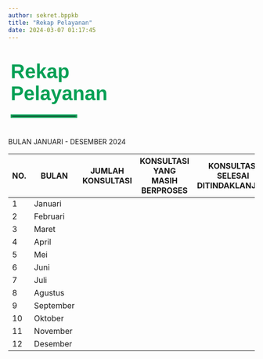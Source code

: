 ```yaml
---
author: sekret.bppkb
title: "Rekap Pelayanan"
date: 2024-03-07 01:17:45
---
```


<h1 class="MsoNormal" style="margin-bottom: 0cm; margin-left: 5px; margin-right: 20px;"><span style="font-size: 30pt; font-family: 'Poppins', sans-serif;"><span style="color: #03A055;"><span style="vertical-align: inherit;"><span style="vertical-align: inherit;"><span style="vertical-align: inherit;"><span style="vertical-align: inherit;"><span style="vertical-align: inherit;"><span style="vertical-align: inherit;"><span style="vertical-align: inherit;"><span style="vertical-align: inherit;"><span style="vertical-align: inherit;"><span style="vertical-align: inherit;">Rekap</br>Pelayanan</span></span></span></span></span></span></span></span></span></span></span></span></span></span></h1>

<hr style="border: 3px solid #03A055; width: 130px; margin-top:20px; margin-bottom: 40px; margin-left: 5px; margin-right: 20px;">

<p class="text-gray-600 dark:text-white font-sans text-lg text-justify leading-normal"><span class="text-2xl font-bold text-center">BULAN JANUARI - DESEMBER 2024</span></p>

<div class="overflow-x-auto">
    <table class="min-w-full bg-white dark:bg-gray-800 border border-gray-300 dark:border-gray-600">
        <thead>
            <tr class="bg-gray-200 dark:bg-gray-700 text-gray-600 dark:text-gray-300 uppercase text-sm leading-normal">
                <th class="py-3 px-6 text-center">NO.</th>
                <th class="py-3 px-6 text-center">BULAN</th>
                <th class="py-3 px-6 text-center">JUMLAH KONSULTASI</th>
                <th class="py-3 px-6 text-center">KONSULTASI YANG MASIH BERPROSES</th>
                <th class="py-3 px-6 text-center">KONSULTASI SELESAI DITINDAKLANJUTI</th>
                <th class="py-3 px-6 text-center">KETERANGAN</th>
            </tr>
        </thead>
        <tbody class="text-gray-600 dark:text-gray-300 text-sm font-light">
            <tr class="border-b border-gray-300 dark:border-gray-600">
                <td class="py-3 px-6 text-center">1</td>
                <td class="py-3 px-6">Januari</td>
                <td class="py-3 px-6 text-center"></td>
                <td class="py-3 px-6"></td>
                <td class="py-3 px-6"></td>
                <td class="py-3 px-6"></td>
            </tr>
            <tr class="border-b border-gray-300 dark:border-gray-600">
                <td class="py-3 px-6 text-center">2</td>
                <td class="py-3 px-6">Februari</td>
                <td class="py-3 px-6 text-center"></td>
                <td class="py-3 px-6"></td>
                <td class="py-3 px-6"></td>
                <td class="py-3 px-6"></td>
            </tr>
            <tr class="border-b border-gray-300 dark:border-gray-600">
                <td class="py-3 px-6 text-center">3</td>
                <td class="py-3 px-6">Maret</td>
                <td class="py-3 px-6 text-center"></td>
                <td class="py-3 px-6"></td>
                <td class="py-3 px-6"></td>
                <td class="py-3 px-6"></td>
            </tr>
            <tr class="border-b border-gray-300 dark:border-gray-600">
                <td class="py-3 px-6 text-center">4</td>
                <td class="py-3 px-6">April</td>
                <td class="py-3 px-6 text-center"></td>
                <td class="py-3 px-6"></td>
                <td class="py-3 px-6"></td>
                <td class="py-3 px-6"></td>
            </tr>
            <tr class="border-b border-gray-300 dark:border-gray-600">
                <td class="py-3 px-6 text-center">5</td>
                <td class="py-3 px-6">Mei</td>
                <td class="py-3 px-6 text-center"></td>
                <td class="py-3 px-6"></td>
                <td class="py-3 px-6"></td>
                <td class="py-3 px-6"></td>
            </tr>
            <tr class="border-b border-gray-300 dark:border-gray-600">
                <td class="py-3 px-6 text-center">6</td>
                <td class="py-3 px-6">Juni</td>
                <td class="py-3 px-6 text-center"></td>
                <td class="py-3 px-6"></td>
                <td class="py-3 px-6"></td>
                <td class="py-3 px-6"></td>
            </tr>
            <tr class="border-b border-gray-300 dark:border-gray-600">
                <td class="py-3 px-6 text-center">7</td>
                <td class="py-3 px-6">Juli</td>
                <td class="py-3 px-6 text-center"></td>
                <td class="py-3 px-6 text-center"></td>
                <td class="py-3 px-6 text-center"></td>
                <td class="py-3 px-6"></td>
            </tr>
            <tr class="border-b border-gray-300 dark:border-gray-600">
                <td class="py-3 px-6 text-center">8</td>
                <td class="py-3 px-6">Agustus</td>
                <td class="py-3 px-6 text-center"></td>
                <td class="py-3 px-6"></td>
                <td class="py-3 px-6"></td>
                <td class="py-3 px-6"></td>
            </tr>
            <tr class="border-b border-gray-300 dark:border-gray-600">
                <td class="py-3 px-6 text-center">9</td>
                <td class="py-3 px-6">September</td>
                <td class="py-3 px-6 text-center"></td>
                <td class="py-3 px-6"></td>
                <td class="py-3 px-6"></td>
                <td class="py-3 px-6"></td>
            </tr>
            <tr class="border-b border-gray-300 dark:border-gray-600">
                <td class="py-3 px-6 text-center">10</td>
                <td class="py-3 px-6">Oktober</td>
                <td class="py-3 px-6 text-center"></td>
                <td class="py-3 px-6"></td>
                <td class="py-3 px-6"></td>
                <td class="py-3 px-6"></td>
            </tr>
            <tr class="border-b border-gray-300 dark:border-gray-600">
                <td class="py-3 px-6 text-center">11</td>
                <td class="py-3 px-6">November</td>
                <td class="py-3 px-6 text-center"></td>
                <td class="py-3 px-6"></td>
                <td class="py-3 px-6"></td>
                <td class="py-3 px-6"></td>
            </tr>
            <tr class="border-b border-gray-300 dark:border-gray-600">
                <td class="py-3 px-6 text-center">12</td>
                <td class="py-3 px-6">Desember</td>
                <td class="py-3 px-6 text-center"></td>
                <td class="py-3 px-6"></td>
                <td class="py-3 px-6"></td>
                <td class="py-3 px-6"></td>
            </tr>
        </tbody>
    </table>
</div>

<!-- <p style="box-sizing: border-box; margin-top: 0px; margin-block: 0.1em; margin-bottom: 30px; color: #666666; font-family: 'Open Sans', Arial, Helvetica, sans-serif; font-size: 16px; background-color: #ffffff;">&nbsp;</p> -->
